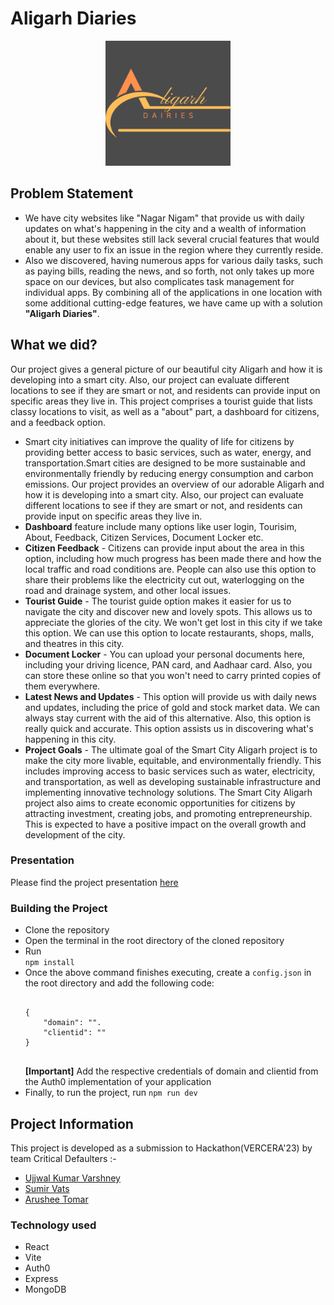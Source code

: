 # Aligarh Diaries

<div class="logo" style="text-align:center;">
<img src="Image logo.svg" width="200px">
</div>

## Problem Statement

<ul>
<li>
We have city websites like "Nagar Nigam" that provide us with daily updates on what's happening in the city and a wealth of information about it, but these websites still lack several crucial features that would enable any user to fix an issue in the region where they currently reside.
</li>
<li>
Also we discovered, having numerous apps for various daily tasks, such as paying bills, reading the news, and so forth, not only takes up more space on our devices, but also complicates task management for individual apps. By combining all of the applications in one location with some additional cutting-edge features, we have came up with a solution <b>"Aligarh Diaries"</b>.
</li>
</ul>

## What we did?

Our project gives a general picture of our beautiful city Aligarh and how it is developing into a smart city. Also, our project can evaluate different locations to see if they are smart or not, and residents can provide input on specific areas they live in. This project comprises a tourist guide that lists classy locations to visit, as well as a "about" part, a dashboard for citizens, and a feedback option.

<ul>
<li>
 Smart city initiatives can improve the quality of life for citizens by providing better access to basic services, such as water, energy, and transportation.Smart cities are designed to be more sustainable and environmentally friendly by reducing energy consumption and carbon emissions.
 Our project provides an overview of our adorable Aligarh and how it is developing into a smart city. Also, our project can evaluate different locations to see if they are smart or not, and residents can provide input on specific areas they live in.
</li>
<li>
<b>Dashboard</b> feature include many options like user login, Tourisim, About, Feedback, Citizen Services, Document Locker etc.
</li>
<li>
<b>Citizen Feedback</b> - Citizens can provide input about the area in this option, including how much progress has been made there and how the local traffic and road conditions are. People can also use this option to share their problems like the electricity cut out, waterlogging on the road and drainage system, and other local issues.
</li>
<li>
<b>Tourist Guide</b> - The tourist guide option makes it easier for us to navigate the city and discover new and lovely spots.
This allows us to appreciate the glories of the city. We won't get lost in this city if we take this option.
We can use this option to locate restaurants, shops, malls, and theatres in this city.
</li>
<li>
<b>Document Locker</b> - You can upload your personal documents here, including your driving licence, PAN card, and Aadhaar card. Also, you can store these online so that you won't need to carry printed copies of them everywhere.
</li>
<li>
<b>Latest News and Updates</b> - This option will provide us with daily news and updates, including the price of gold and stock market data. We can always stay current with the aid of this alternative. Also, this option is really quick and accurate. This option assists us in discovering what's happening in this city.
</li>
<li>
<b>Project Goals</b> - The ultimate goal of the Smart City Aligarh project is to make the city more livable, equitable, and environmentally friendly. This includes improving access to basic services such as water, electricity, and transportation, as well as developing sustainable infrastructure and implementing innovative technology solutions.
The Smart City Aligarh project also aims to create economic opportunities for citizens by attracting investment, creating jobs, and promoting entrepreneurship. This is expected to have a positive impact on the overall growth and development of the city.
</li>
</ul>

### Presentation

Please find the project presentation <a href="https://drive.google.com/file/d/1jFco_VKhmAEhCOnu9TZ2qgKBXXCsCDmL/view?usp=sharing">here</a>

### Building the Project

<ul>
<li>
Clone the repository
</li>
<li>
Open the terminal in the root directory of the cloned repository
</li>
<li>
Run 
<code>
npm install
</code>
</li>
<li>
Once the above command finishes executing, create a <code>config.json</code> in the root directory and add the following code:
<pre>
<code>
{
	"domain": "".
	"clientid": ""
}
</code>
</pre>
<b>[Important]</b> Add the respective credentials of domain and clientid from the Auth0 implementation of your application
</li>
<li>
Finally, to run the project, run <code>npm run dev</code>
</li>
</ul>

## Project Information

This project is developed as a submission to Hackathon(VERCERA'23) by team Critical Defaulters :-

<ul>
<li><a href="https://github.com/Ujjwal-v19">Ujjwal Kumar Varshney</a></li>
<li><a href="https://github.com/SumirVats2003">Sumir Vats</a></li>
<li><a href="https://github.com/aruto-code/">Arushee Tomar</a></li>
</ul>

### Technology used

<ul>
<li>React</li>
<li>Vite</li>
<li>Auth0</li>
<li>Express</li>
<li>MongoDB</li>
</ul>
